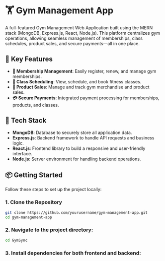 # 🏋️ Gym Management App

A full-featured Gym Management Web Application built using the MERN stack (MongoDB, Express.js, React, Node.js). This platform centralizes gym operations, allowing seamless management of memberships, class schedules, product sales, and secure payments—all in one place.

## 🌟 Key Features

- **📝 Membership Management**: Easily register, renew, and manage gym memberships.
- **📅 Class Scheduling**: View, schedule, and book fitness classes.
- **🛒 Product Sales**: Manage and track gym merchandise and product sales.
- **💳 Secure Payments**: Integrated payment processing for memberships, products, and classes.

## 🚀 Tech Stack

- **MongoDB**: Database to securely store all application data.
- **Express.js**: Backend framework to handle API requests and business logic.
- **React.js**: Frontend library to build a responsive and user-friendly interface.
- **Node.js**: Server environment for handling backend operations.

## 📦 Getting Started

Follow these steps to set up the project locally:

### 1. Clone the Repository
```bash
git clone https://github.com/yourusername/gym-management-app.git
cd gym-management-app
```
### 2. Navigate to the project directory:
```bash
cd GymSync
```

### 3. Install dependencies for both frontend and backend:

